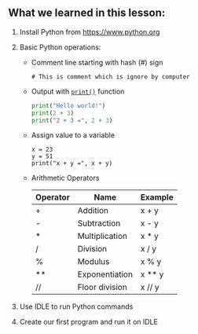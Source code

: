 ## What we learned in this lesson:
1. Install Python from https://www.python.org
2. Basic Python operations:
   * Comment line starting with hash (#) sign
     ```
     # This is comment which is ignore by computer
     ```
   * Output with [`print()`](https://realpython.com/python-print/#printing-in-a-nutshell) function
     ```Python
     print("Hello world!")
     print(2 + 3)
     print("2 + 3 =", 2 + 3)
     ```
   * Assign value to a variable
     ```
     x = 23
     y = 51
     print("x + y =", x + y)
     ```
   * Arithmetic Operators
   
     |Operator|Name|Example|
     |--------|----|-------|
     |+|Addition|x + y|
     |-|Subtraction|x - y|
     |*|Multiplication|x * y|
     |/|Division|x / y|
     |%|Modulus|x % y|
     |**|Exponentiation|x ** y|
     |//|Floor division|x // y|

3. Use IDLE to run Python commands
4. Create our first program and run it on IDLE
